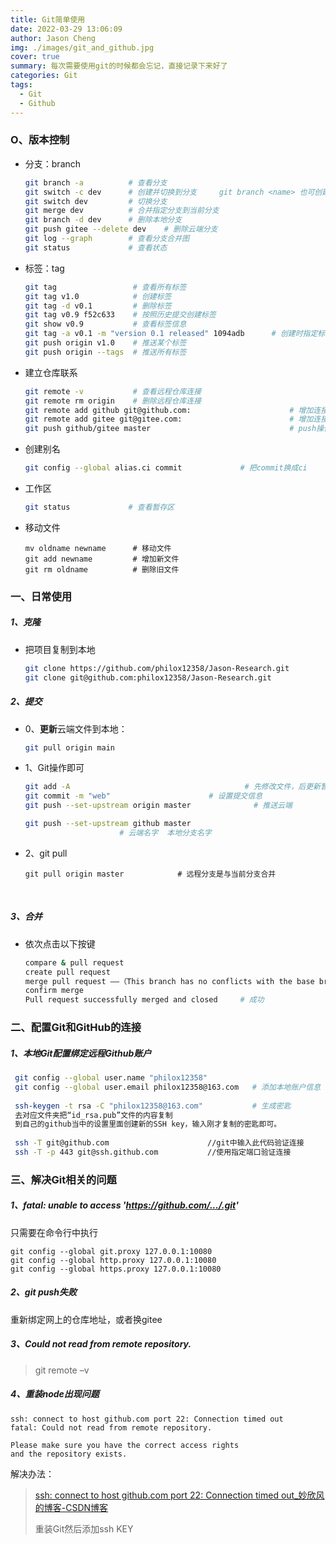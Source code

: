 ```yaml
---
title: Git简单使用
date: 2022-03-29 13:06:09
author: Jason Cheng
img: ./images/git_and_github.jpg
cover: true
summary: 每次需要使用git的时候都会忘记，直接记录下来好了
categories: Git
tags:
  - Git
  - Github
---
```






### O、版本控制

- 分支：branch

  ```sh
  git branch -a          # 查看分支
  git switch -c dev      # 创建并切换到分支     git branch <name> 也可创建分支
  git switch dev         # 切换分支
  git merge dev          # 合并指定分支到当前分支
  git branch -d dev      # 删除本地分支
  git push gitee --delete dev    # 删除云端分支
  git log --graph        # 查看分支合并图
  git status             # 查看状态
  ```

- 标签：tag

  ```sh
  git tag                 # 查看所有标签
  git tag v1.0            # 创建标签
  git tag -d v0.1         # 删除标签
  git tag v0.9 f52c633    # 按照历史提交创建标签
  git show v0.9           # 查看标签信息
  git tag -a v0.1 -m "version 0.1 released" 1094adb      # 创建时指定标签信息
  git push origin v1.0    # 推送某个标签
  git push origin --tags  # 推送所有标签
  ```

- 建立仓库联系

  ```sh
  git remote -v           # 查看远程仓库连接
  git remote rm origin    # 删除远程仓库连接
  git remote add github git@github.com:                      # 增加连接
  git remote add gitee git@gitee.com:                        # 增加连接
  git push github/gitee master                               # push操作
  ```

- 创建别名

  ```sh
  git config --global alias.ci commit             # 把commit换成ci
  ```

- 工作区

  ```sh
  git status             # 查看暂存区
  
  ```

- 移动文件

  ```shell
  mv oldname newname      # 移动文件
  git add newname         # 增加新文件
  git rm oldname          # 删除旧文件
  ```

  

### 一、日常使用

##### 1、克隆

- 把项目复制到本地

  ```sh
  git clone https://github.com/philox12358/Jason-Research.git         # http克隆
  git clone git@github.com:philox12358/Jason-Research.git             # ssh克隆(更好用)
  ```

##### 2、提交

- 0、**更新**云端文件到本地：

  ```sh
  git pull origin main
  ```

- 1、Git操作即可

  ```sh
  git add -A                                       # 先修改文件，后更新暂存区
  git commit -m "web"                      # 设置提交信息
  git push --set-upstream origin master              # 推送云端
  
  git push --set-upstream github master
                       # 云端名字  本地分支名字
  ```

- 2、git pull

  ```shell
  git pull origin master            # 远程分支是与当前分支合并
  ```

  ​	

##### 3、合并

- 依次点击以下按键

  ```sh
  compare & pull request
  create pull request
  merge pull request ——（This branch has no conflicts with the base branch）
  confirm merge
  Pull request successfully merged and closed     # 成功
  ```
### 二、配置Git和GitHub的连接 
##### 1、本地Git配置绑定远程Github账户

```sh
 git config --global user.name "philox12358"
 git config --global user.email philox12358@163.com   # 添加本地账户信息
 
 ssh-keygen -t rsa -C "philox12358@163.com"           # 生成密匙
 去对应文件夹把“id_rsa.pub”文件的内容复制
 到自己的github当中的设置里面创建新的SSH key，输入刚才复制的密匙即可。
 
 ssh -T git@github.com                      //git中输入此代码验证连接
 ssh -T -p 443 git@ssh.github.com           //使用指定端口验证连接
```



### 三、解决Git相关的问题

##### 1、fatal: unable to access 'https://github.com/.../.git'
只需要在命令行中执行
```
git config --global git.proxy 127.0.0.1:10080
git config --global http.proxy 127.0.0.1:10080
git config --global https.proxy 127.0.0.1:10080
```

##### 2、git push失败

重新绑定网上的仓库地址，或者换gitee

##### 3、Could not read from remote repository.
> git remote –v

##### 4、重装node出现问题

``` 
ssh: connect to host github.com port 22: Connection timed out
fatal: Could not read from remote repository.

Please make sure you have the correct access rights
and the repository exists.
```

解决办法：

> [ ssh: connect to host github.com port 22: Connection timed out_妙欣风的博客-CSDN博客](https://blog.csdn.net/okokyu/article/details/99681636)
>
> 重装Git然后添加ssh KEY











